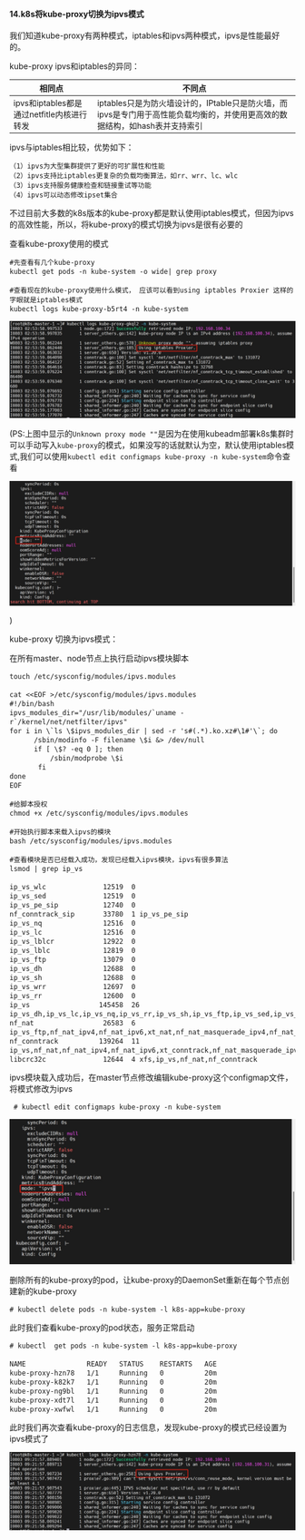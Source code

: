 #### 14.k8s将kube-proxy切换为ipvs模式

我们知道kube-proxy有两种模式，iptables和ipvs两种模式，ipvs是性能最好的。

kube-proxy ipvs和iptables的异同：

| 相同点                                     | 不同点                                                       |
| ------------------------------------------ | ------------------------------------------------------------ |
| ipvs和iptables都是通过netfitle内核进行转发 | iptables只是为防火墙设计的，IPtable只是防火墙，而ipvs是专门用于高性能负载均衡的，并使用更高效的数据结构，如hash表并支持索引 |

ipvs与iptables相比较，优势如下：

```
（1）ipvs为大型集群提供了更好的可扩展性和性能
（2）ipvs支持比iptables更复杂的负载均衡算法，如rr、wrr、lc、wlc
（3）ipvs支持服务健康检查和链接重试等功能
（4）ipvs可以动态修改ipset集合
```

不过目前大多数的k8s版本的kube-proxy都是默认使用iptables模式，但因为ipvs的高效性能，所以，将kube-proxy的模式切换为ipvs是很有必要的

查看kube-proxy使用的模式

```shell
#先查看有几个kube-proxy
kubectl get pods -n kube-system -o wide| grep proxy

#查看现在的kube-proxy使用什么模式， 应该可以看到using iptables Proxier 这样的字眼就是iptables模式
kubectl logs kube-proxy-b5rt4 -n kube-system 
```

![](https://github.com/Xiao254182/notes/blob/master/img/14/1.png)

(PS:上图中显示的`Unknown proxy mode ""`是因为在使用kubeadm部署k8s集群时可以手动写入`kube-proxy`的模式，如果没写的话就默认为空，默认使用iptables模式,我们可以使用`kubectl edit configmaps kube-proxy -n kube-system`命令查看

![](https://github.com/Xiao254182/notes/blob/master/img/14/2.png)

)

kube-proxy 切换为ipvs模式：

在所有master、node节点上执行启动ipvs模块脚本

```shell
touch /etc/sysconfig/modules/ipvs.modules

cat <<EOF >/etc/sysconfig/modules/ipvs.modules
#!/bin/bash
ipvs_modules_dir="/usr/lib/modules/`uname -r`/kernel/net/netfilter/ipvs"
for i in \`ls \$ipvs_modules_dir | sed -r 's#(.*).ko.xz#\1#'\`; do
      /sbin/modinfo -F filename \$i &> /dev/null
      if [ \$? -eq 0 ]; then
          /sbin/modprobe \$i
       fi
done
EOF

#给脚本授权
chmod +x /etc/sysconfig/modules/ipvs.modules

#开始执行脚本来载入ipvs的模块
bash /etc/sysconfig/modules/ipvs.modules

#查看模块是否已经载入成功，发现已经载入ipvs模块，ipvs有很多算法
lsmod | grep ip_vs

ip_vs_wlc              12519  0 
ip_vs_sed              12519  0 
ip_vs_pe_sip           12740  0 
nf_conntrack_sip       33780  1 ip_vs_pe_sip
ip_vs_nq               12516  0 
ip_vs_lc               12516  0 
ip_vs_lblcr            12922  0 
ip_vs_lblc             12819  0 
ip_vs_ftp              13079  0 
ip_vs_dh               12688  0 
ip_vs_sh               12688  0 
ip_vs_wrr              12697  0 
ip_vs_rr               12600  0 
ip_vs                 145458  26 ip_vs_dh,ip_vs_lc,ip_vs_nq,ip_vs_rr,ip_vs_sh,ip_vs_ftp,ip_vs_sed,ip_vs_wlc,ip_vs_wrr,ip_vs_pe_sip,ip_vs_lblcr,ip_vs_lblc
nf_nat                 26583  6 ip_vs_ftp,nf_nat_ipv4,nf_nat_ipv6,xt_nat,nf_nat_masquerade_ipv4,nf_nat_masquerade_ipv6
nf_conntrack          139264  11 ip_vs,nf_nat,nf_nat_ipv4,nf_nat_ipv6,xt_conntrack,nf_nat_masquerade_ipv4,nf_nat_masquerade_ipv6,nf_conntrack_netlink,nf_conntrack_sip,nf_conntrack_ipv4,nf_conntrack_ipv6
libcrc32c              12644  4 xfs,ip_vs,nf_nat,nf_conntrack
```

ipvs模块载入成功后，在master节点修改编辑kube-proxy这个configmap文件，将模式修改为ipvs

```shell
 # kubectl edit configmaps kube-proxy -n kube-system
```

![](https://github.com/Xiao254182/notes/blob/master/img/14/4.png)

删除所有的kube-proxy的pod，让kube-proxy的DaemonSet重新在每个节点创建新的kube-proxy

```shell
# kubectl delete pods -n kube-system -l k8s-app=kube-proxy
```

此时我们查看kube-proxy的pod状态，服务正常启动

```shell
# kubectl  get pods -n kube-system -l k8s-app=kube-proxy

NAME               READY   STATUS    RESTARTS   AGE
kube-proxy-hzn78   1/1     Running   0          20m
kube-proxy-k82k7   1/1     Running   0          20m
kube-proxy-ng9bl   1/1     Running   0          20m
kube-proxy-xdt7l   1/1     Running   0          20m
kube-proxy-xwfwl   1/1     Running   0          20m
```

此时我们再次查看kube-proxy的日志信息，发现kube-proxy的模式已经设置为ipvs模式了

![](https://github.com/Xiao254182/notes/blob/master/img/14/3.png)
